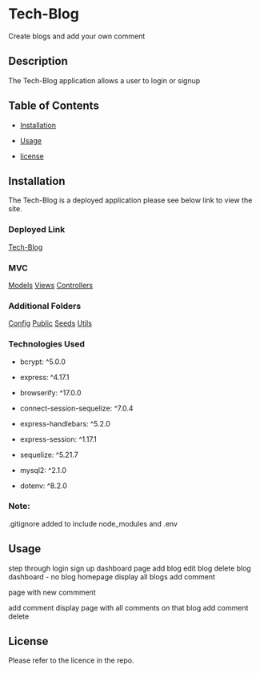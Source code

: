 # Tech-Blog

Create blogs and add your own comment

## Description

The Tech-Blog application allows a user to login or signup

## Table of Contents

- [Installation](#installation)

- [Usage](#usage)

- [license](#license)

## Installation

The Tech-Blog is a deployed application please see below link to view the site.

### Deployed Link

[Tech-Blog](https://understanding-tech-blog-eefe5bbb75c4.herokuapp.com/)


### MVC

[Models](https://github.com/jarrodbb/Tech-Blog/tree/main/models)
[Views](https://github.com/jarrodbb/Tech-Blog/tree/main/views)
[Controllers](https://github.com/jarrodbb/Tech-Blog/tree/main/controllers)

### Additional Folders

[Config](https://github.com/jarrodbb/Tech-Blog/tree/main/config)
[Public](https://github.com/jarrodbb/Tech-Blog/tree/main/public)
[Seeds](https://github.com/jarrodbb/Tech-Blog/tree/main/seeds)
[Utils](https://github.com/jarrodbb/Tech-Blog/tree/main/utils)

### Technologies Used

- bcrypt: ^5.0.0

- express: ^4.17.1

- browserify: ^17.0.0

- connect-session-sequelize: ^7.0.4

- express-handlebars: ^5.2.0

- express-session: ^1.17.1

- sequelize: ^5.21.7

- mysql2: ^2.1.0

- dotenv: ^8.2.0

### Note:

.gitignore added to include node_modules and .env

## Usage

step through login 
sign up
dashboard page 
add blog 
edit blog
delete blog
dashboard - no blog 
homepage 
display all blogs 
add comment 

page with new commment 

add comment 
display page with all comments on that blog 
add comment
delete




## License

Please refer to the licence in the repo.
